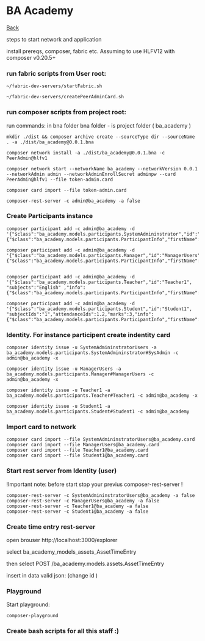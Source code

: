 # BA Academy 

[Back](/README.md)

steps to start network and application

 install prereqs, composer, fabric etc.
 Assuming to use HLFV12 with composer v0.20.5+ 
 
 ### run fabric scripts from User root:

    ~/fabric-dev-servers/startFabric.sh

    ~/fabric-dev-servers/createPeerAdminCard.sh

### run composer scripts from project root:
 run commands: in bna folder 
    bna folder - is project folder ( ba_academy ) 

    mkdir ./dist && composer archive create --sourceType dir --sourceName . -a ./dist/ba_academy@0.0.1.bna

    composer network install -a ./dist/ba_academy@0.0.1.bna -c PeerAdmin@hlfv1
 
    composer network start --networkName ba_academy --networkVersion 0.0.1 --networkAdmin admin --networkAdminEnrollSecret adminpw --card PeerAdmin@hlfv1 --file token-admin.card

    composer card import --file token-admin.card

    composer-rest-server -c admin@ba_academy -a false

### Create Participants instance

    composer participant add -c admin@ba_academy -d '{"$class":"ba_academy.models.participants.SystemAdmininstrator","id":"SysAdmin","info":{"$class":"ba_academy.models.participants.ParticipantInfo","firstName":"Max","midlName":"Anatolievich","lastName":"Smith","email":"sysAdmin@ba.academy"}}'

    composer participant add -c admin@ba_academy -d '{"$class":"ba_academy.models.participants.Manager","id":"ManagerUsers","info":{"$class":"ba_academy.models.participants.ParticipantInfo","firstName":"Jon","midlName":"Oleksandrovich","lastName":"Smith","email":"manager@ba.academy"}}'


    composer participant add -c admin@ba_academy -d '{"$class":"ba_academy.models.participants.Teacher","id":"Teacher1", "subjects":"English" ,"info":{"$class":"ba_academy.models.participants.ParticipantInfo","firstName":"Sergii","midlName":"Ivanovuch","lastName":"Test","email":"teacher@ba.academy"}}'

    composer participant add -c admin@ba_academy -d '{"$class":"ba_academy.models.participants.Student","id":"Student1", "subjectIds":"1","attendanceIds":1.2,"marks":3,"info":{"$class":"ba_academy.models.participants.ParticipantInfo","firstName":"Anton","midlName":"Maksimovich","lastName":"Testenko","email":"student@ba.academy"}}'

### Identity. For instance participent create indentity card 

    composer identity issue -u SystemAdmininstratorUsers -a ba_academy.models.participants.SystemAdmininstrator#SysAdmin -c admin@ba_academy -x     

    composer identity issue -u ManagerUsers -a ba_academy.models.participants.Manager#ManagerUsers -c admin@ba_academy -x  

    composer identity issue -u Teacher1 -a ba_academy.models.participants.Teacher#Teacher1 -c admin@ba_academy -x

    composer identity issue -u Student1 -a ba_academy.models.participants.Student#Student1 -c admin@ba_academy


### Import card to network
    composer card import --file SystemAdmininstratorUsers@ba_academy.card
    composer card import --file ManagerUsers@ba_academy.card
    composer card import --file Teacher1@ba_academy.card
    composer card import --file Student1@ba_academy.card

### Start rest server from Identity (user) 
!Important note: before start stop your previus  composer-rest-server !

    composer-rest-server -c SystemAdmininstratorUsers@ba_academy -a false
    composer-rest-server -c ManagerUsers@ba_academy -a false
    composer-rest-server -c Teacher1@ba_academy -a false
    composer-rest-server -c Student1@ba_academy -a false

### Create time entry  rest-server
open brouser http://localhost:3000/explorer 

select ba_academy_models_assets_AssetTimeEntry

then select POST /ba_academy.models.assets.AssetTimeEntry

insert in data valid json: (change id )

### Playground
Start playground: 

    composer-playground

###  Create bash scripts for all this staff :) 
